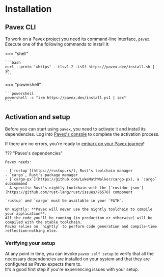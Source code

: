 # Installation

## Pavex CLI

To work on a Pavex project you need its command-line interface, `pavex`.  
Execute one of the following commands to install it:

=== "shell"

    ```bash
    curl --proto '=https' --tlsv1.2 -LsSf https://pavex.dev/install.sh | sh
    ```

=== "powershell"

    ```powershell
    powershell -c "irm https://pavex.dev/install.ps1 | iex"
    ```

## Activation and setup

Before you can start using `pavex`, you need to activate it and install its dependencies.
Log into [Pavex's console](https://console.pavex.dev/wizard/install) to complete the activation process.

If there are no errors, you're ready to [embark on your Pavex journey](learning_paths.md)!

??? "Pavex's dependencies"

    Pavex needs:

    - [`rustup`](https://rustup.rs/), Rust's toolchain manager
    - `cargo`, Rust's package manager
    - [`cargo-px`](https://github.com/LukeMathWalker/cargo-px), a `cargo` subcommand
    - A specific Rust's nightly toolchain with the [`rustdoc-json`](https://github.com/rust-lang/rust/issues/76578) component

    `rustup` and `cargo` must be available in your `PATH`.

    On nightly: **Pavex will never use the nightly toolchain to compile your application**.  
    All the code you'll be running (in production or otherwise) will be compiled with the stable toolchain.
    Pavex relies on `nightly` to perform code generation and compile-time reflection—nothing else.

### Verifying your setup

At any point in time, you can invoke `pavex self setup` to verify that all the necessary dependencies are installed 
on your system and that they are configured as Pavex expects them to.  
It's a good first step if you're experiencing issues with your setup.
